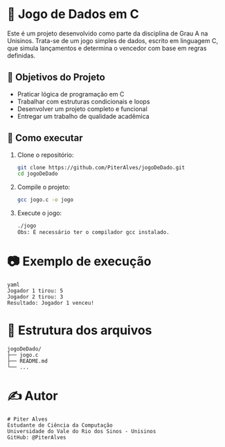 # 🎲 Jogo de Dados em C

Este é um projeto desenvolvido como parte da disciplina de Grau A na Unisinos. Trata-se de um jogo simples de dados, escrito em linguagem C, que simula lançamentos e determina o vencedor com base em regras definidas.

## 📌 Objetivos do Projeto

- Praticar lógica de programação em C
- Trabalhar com estruturas condicionais e loops
- Desenvolver um projeto completo e funcional
- Entregar um trabalho de qualidade acadêmica

## 🚀 Como executar

1. Clone o repositório:

   ```bash
   git clone https://github.com/PiterAlves/jogoDeDado.git
   cd jogoDeDado

2. Compile o projeto:

	```bash
	gcc jogo.c -o jogo

3. Execute o jogo:

	```bash
	./jogo
	Obs: É necessário ter o compilador gcc instalado.

# 📷 Exemplo de execução

	yaml
	Jogador 1 tirou: 5
	Jogador 2 tirou: 3
	Resultado: Jogador 1 venceu!
	
# 📁 Estrutura dos arquivos

	jogoDeDado/
	├── jogo.c
	├── README.md
	└── ...
	
# ✍️ Autor

	# Piter Alves
	Estudante de Ciência da Computação
	Universidade do Vale do Rio dos Sinos - Unisinos
	GitHub: @PiterAlves